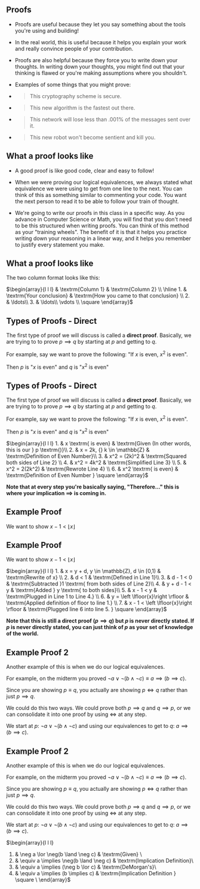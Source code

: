 ## Proofs
- Proofs are useful because they let you say something about the tools you're using and building! 

- In the real world, this is useful because it helps you explain your work and really convince people of your contribution.

- Proofs are also helpful because they force you to write down your thoughts. In writing down your thoughts, you might find out that your thinking is flawed or you're making assumptions where you shouldn't.  

- Examples of some things that you might prove:

- > This cryptography scheme is secure.
- > This new algorithm is the fastest out there.
- > This network will lose less than $.001 \%$ of the messages sent over it.
- > This new robot won't become sentient and kill you.


## What a proof looks like

- A good proof is like good code, clear and easy to follow! 

- When we were proving our logical equivalences, we always stated what equivalence we were using to get from one line to the next. You can think of this as something similar to commenting your code. You want the next person to read it to be able to follow your train of thought.

- We're going to write our proofs in this class in a specific way. As you advance in Computer Science or Math, you will find that you don't need to be this structured when writing proofs. You can think of this method as your "training wheels". The benefit of it is that it helps you practice writing down your reasoning in a linear way, and it helps you remember to justify every statement you make.

## What a proof looks like

The two column format looks like this: 

$\begin{array}{l l l}
 & \textrm{Column 1} & \textrm{Column 2} \\
 \hline
    1. & \textrm{Your conclusion} & \textrm{How you came to that conclusion}  \\
     2. & \ldots\\
     3. & \ldots\\
     \vdots \\
      \square 
 \end{array}$
 
## Types of Proofs - Direct
 
 The first type of proof we will discuss is called a **direct proof**. Basically, we are trying to to prove $p \implies q$ by starting at $p$ and getting to $q$.
 
 For example, say we want to prove the following: "If $x$ is even, $x^2$ is even". 
 
 Then $p$ is "$x$ is even" and $q$ is "$x^2$ is even"
 
 
 
## Types of Proofs - Direct
 
 The first type of proof we will discuss is called a **direct proof**. Basically, we are trying to to prove $p \implies q$ by starting at $p$ and getting to $q$.
 
 For example, say we want to prove the following: "If $x$ is even, $x^2$ is even". 
 
 Then $p$ is "$x$ is even" and $q$ is "$x^2$ is even"
 
$\begin{array}{l l l}
      1. & x \textrm{ is even} & \textrm{Given (In other words, this is our } p \textrm{)}\\
      2. & x = 2k, {} k \in \mathbb{Z} & \textrm{Definition of Even Number}\\
      3. & x^2 = (2k)^2 & \textrm{Squared both sides of Line 2} \\
      4. & x^2 = 4k^2 & \textrm{Simplified Line 3} \\
      5. & x^2 = 2(2k^2) & \textrm{Rewrote Line 4} \\
      6. & x^2 \textrm{ is even} & \textrm{Definition of Even Number } \square
    \end{array}$
    
**Note that at every step you're basically saying, "Therefore..." this is where your implication $\implies$ is coming in.**


## Example Proof

We want to show $x-1 < \left \lfloor{x}\right \rfloor$


## Example Proof

We want to show $x-1 < \left \lfloor{x}\right \rfloor$

 $\begin{array}{l l l}
     1. & x = y + d, y \in \mathbb{Z}, d \in [0,1) & \textrm{Rewrite of x}  \\
     2. & d < 1 & \textrm{Defined in Line 1}\\
     3. & d - 1 < 0 & \textrm{Subtracted }1 \textrm{ from both sides of Line 2}\\
     4. & y + d - 1 < y & \textrm{Added } y \textrm{ to both sides}\\
     5. & x - 1 < y & \textrm{Plugged in Line 1 to Line 4.} \\
     6. & y = \left \lfloor{x}\right \rfloor & \textrm{Applied definition of floor to line 1.} \\
     7. & x - 1 < \left \lfloor{x}\right \rfloor & \textrm{Plugged line 6 into line 5. } \square 
 \end{array}$  
 
 **Note that this is still a direct proof ($p \implies q$) but $p$ is never directly stated. If $p$ is never directly stated, you can just think of $p$ as your set of knowledge of the world.**
 
## Example Proof 2
 
Another example of this is when we do our logical equivalences.
 
 For example, on the midterm you proved $\neg a \lor \neg(b \land \neg c) \equiv a \implies (b \implies c)$.
 
 Since you are showing $p \equiv q$, you actually are showing $p \iff q$ rather than just $p \implies q$. 
 
 We could do this two ways. We could prove both $p \implies q$ and $q \implies p$, or we can consolidate it into one proof by using $\iff$ at any step.
 
 We start at $p$: $\neg a \lor \neg(b \land \neg c)$ and using our equivalences to get to $q$: $a \implies (b \implies c)$.

 
 
## Example Proof 2
 
  Another example of this is when we do our logical equivalences.
 
 For example, on the midterm you proved $\neg a \lor \neg(b \land \neg c) \equiv a \implies (b \implies c)$.
 
 Since you are showing $p \equiv q$, you actually are showing $p \iff q$ rather than just $p \implies q$. 
 
 We could do this two ways. We could prove both $p \implies q$ and $q \implies p$, or we can consolidate it into one proof by using $\iff$ at any step.
 
 We start at $p$: $\neg a \lor \neg(b \land \neg c)$ and using our equivalences to get to $q$: $a \implies (b \implies c)$.
 
 $\begin{array}{l l l}
   1. & \neg a \lor \neg(b \land \neg c)  & \textrm{Given} \\
   2. & \equiv a \implies \neg(b \land \neg c) & \textrm{Implication Definition}\\
   3. & \equiv a \implies (\neg b \lor c) & \textrm{DeMorgan's}\\
   4. & \equiv a \implies (b \implies c) & \textrm{Implication Definition } \square \\
\end{array}$


